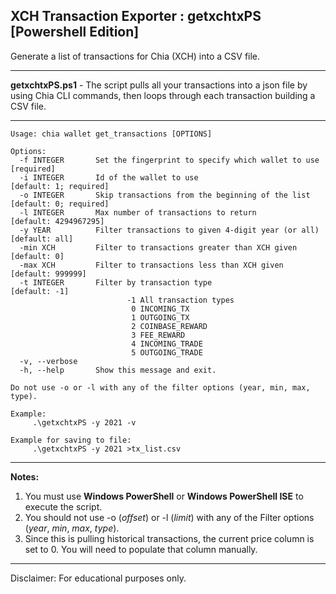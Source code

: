 ## XCH Transaction Exporter : getxchtxPS [Powershell Edition]

Generate a list of transactions for Chia (XCH) into a CSV file.

---

**getxchtxPS.ps1** - The script pulls all your transactions into a json file by using Chia CLI commands, then loops through each transaction building a CSV file. 

---

```
Usage: chia wallet get_transactions [OPTIONS]

Options:
  -f INTEGER       Set the fingerprint to specify which wallet to use  [required]
  -i INTEGER       Id of the wallet to use                             [default: 1; required]
  -o INTEGER       Skip transactions from the beginning of the list    [default: 0; required]
  -l INTEGER       Max number of transactions to return                [default: 4294967295]
  -y YEAR          Filter transactions to given 4-digit year (or all)  [default: all]
  -min XCH         Filter to transactions greater than XCH given       [default: 0]
  -max XCH         Filter to transactions less than XCH given          [default: 999999]
  -t INTEGER       Filter by transaction type                          [default: -1]
                          -1 All transaction types
                           0 INCOMING_TX
                           1 OUTGOING_TX
                           2 COINBASE_REWARD
                           3 FEE_REWARD
                           4 INCOMING_TRADE
                           5 OUTGOING_TRADE
  -v, --verbose
  -h, --help       Show this message and exit.

Do not use -o or -l with any of the filter options (year, min, max, type).

Example:
     .\getxchtxPS -y 2021 -v

Example for saving to file:
     .\getxchtxPS -y 2021 >tx_list.csv

```

---

**Notes:**

1. You must use **Windows PowerShell** or **Windows PowerShell ISE** to execute the script.
2. You should not use -o (_offset_) or -l (_limit_) with any of the Filter options (_year_, _min_, _max_, _type_).
3. Since this is pulling historical transactions, the current price column is set to 0. You will need to populate that column manually.

---

Disclaimer: For educational purposes only.
